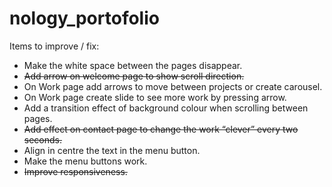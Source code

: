 # nology_portofolio



Items to improve / fix:


- Make the white space between the pages disappear.
- ~~Add arrow on welcome page to show scroll direction.~~
- On Work page add arrows to move between projects or create carousel.
- On Work page create slide to see more work by pressing arrow.
- Add a transition effect of background colour when scrolling between pages.
- ~~Add effect on contact page to change the work “clever” every two seconds.~~
- Align in centre the text in the menu button.
- Make the menu buttons work.
- ~~Improve responsiveness.~~
